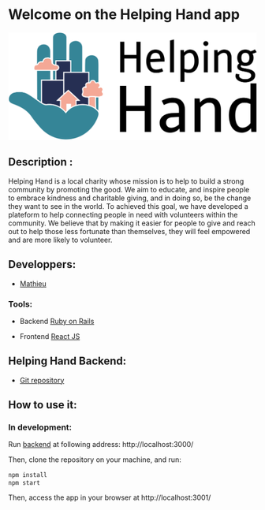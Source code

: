 # Welcome on the Helping Hand app

<p align="center" >
  <img src="https://github.com/MathieuParadis/helping-hand/blob/main/src/assets/logos/helping_hand_logo_with_text.svg" alt="Helping Hand logo"/>
</p>


## Description :
Helping Hand is a local charity whose mission is to help to build a strong community by promoting the good. We aim to educate, and inspire people to embrace kindness and charitable giving, and in doing so, be the change they want to see in the world. To achieved this goal, we have developed a plateform to help connecting people in need with volunteers within the community. We believe that by making it easier for people to give and reach out to help those less fortunate than themselves, they will feel empowered and are more likely to volunteer.


## Developpers:
- [Mathieu](https://github.com/MathieuParadis)


### Tools:
- Backend
[Ruby on Rails](https://rubyonrails.org/)

- Frontend
[React JS](https://reactjs.org/)


## Helping Hand Backend:
* [Git repository](https://github.com/MathieuParadis/helping-hand-back)


## How to use it:
### In development:
Run [backend](https://github.com/MathieuParadis/helping-hand-back) at following address: http://localhost:3000/

Then, clone the repository on your machine, and run:
  ```
  npm install
  npm start
  ```

Then, access the app in your browser at http://localhost:3001/ 

